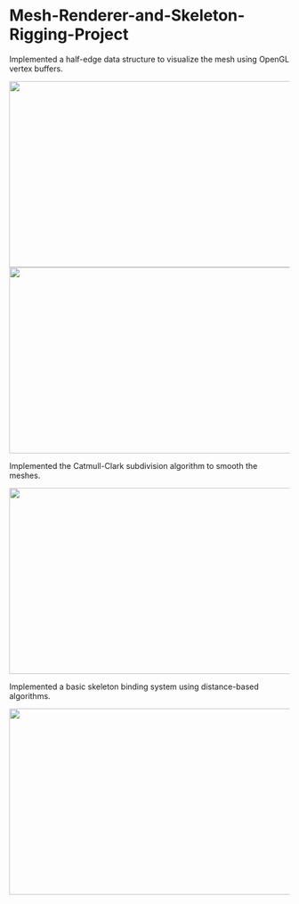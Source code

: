 # Mesh-Renderer-and-Skeleton-Rigging-Project

Implemented a half-edge data structure to visualize the mesh using OpenGL vertex buffers.

<img src="https://github.com/AkikozZM/Mesh-Renderer-and-Skeleton-Rigging-Project/assets/113269465/7356369d-ee25-4aa0-9b8e-688e365b5a57.gif" width="533" height="334">
<img src="https://github.com/AkikozZM/Mesh-Renderer-and-Skeleton-Rigging-Project/assets/113269465/d6900dd0-4d19-4028-a0bb-d6fcf6a173fb.gif" width="533" height="334">

Implemented the Catmull-Clark subdivision algorithm to smooth the meshes.

<img src="https://github.com/AkikozZM/Mesh-Renderer-and-Skeleton-Rigging-Project/assets/113269465/583c1e8a-ce27-4adb-b696-a75f066bd1c1.gif" width="533" height="334">

Implemented a basic skeleton binding system using distance-based algorithms.

<img src="https://github.com/AkikozZM/Mesh-Renderer-and-Skeleton-Rigging-Project/assets/113269465/787b7469-d32b-46d8-9f61-4a4578951f80.gif" width="533" height="334">
